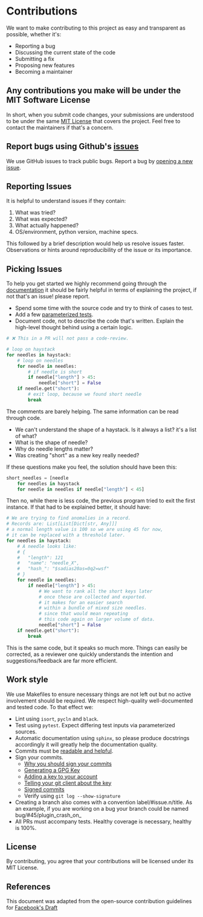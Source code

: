 # Contributions

We want to make contributing to this project as easy and transparent as possible, whether it's:

- Reporting a bug
- Discussing the current state of the code
- Submitting a fix
- Proposing new features
- Becoming a maintainer

## Any contributions you make will be under the MIT Software License
In short, when you submit code changes, your submissions are understood to be under the same [MIT License](http://choosealicense.com/licenses/mit/) that covers the project. Feel free to contact the maintainers if that's a concern.

## Report bugs using Github's [issues](https://github.com/Vernacular-ai/dialogy/issues)
We use GitHub issues to track public bugs. Report a bug by [opening a new issue](https://github.com/Vernacular-ai/dialogy/issues).

## Reporting Issues
It is helpful to understand issues if they contain:

1. What was tried?
2. What was expected?
3. What actually happened?
4. OS/environment, python version, machine specs.

This followed by a brief description would help us resolve issues faster. Observations or hints around reproducibility
of the issue or its importance.

## Picking Issues
To help you get started we highly recommend going through the [documentation](https://vernacular-ai.github.io/dialogy)
it should be fairly helpful in terms of explaining the project, if not that's an issue! please report.

- Spend some time with the source code and try to think of cases to test.
- Add a few [parameterized tests](https://docs.pytest.org/en/stable/example/parametrize.html).
- Document code, not to describe the code that's written. Explain the high-level thought behind using a certain logic.
    
```python
# ❌ This in a PR will not pass a code-review.

# loop on haystack
for needles in haystack:
    # loop on needles
    for needle in needles:
        # if needle is short
        if needle["length"] > 45:
            needle["short"] = False
    if needle.get("short"):
        # exit loop, because we found short needle
        break   
```

The comments are barely helping. The same information can be read through code.

- We can't understand the shape of a haystack. Is it always a list? it's a list of what?
- What is the shape of needle?
- Why do needle lengths matter?
- Was creating "short" as a new key really needed?

If these questions make you feel, the solution should have been this:

```python
short_needles = [needle 
    for needles in haystack 
    for needle in needles if needle["length"] < 45]
```

Then no, while there is less code, the previous program tried to exit the first instance. 
If that had to be explained better, it should have:

```python
# We are trying to find anomalies in a record. 
# Records are: List[List[Dict[str, Any]]]
# a normal length value is 100 so we are using 45 for now, 
# it can be replaced with a threshold later.
for needles in haystack:
    # A needle looks like:
    # {
    #   "length": 121
    #   "name": "needle_X",
    #   "hash_": "$sadias20as=0q2=wsf"
    # }
    for needle in needles:
        if needle["length"] > 45:
            # We want to rank all the short keys later
            # once these are collected and exported.
            # it makes for an easier search 
            # within a bundle of mixed size needles.
            # since that would mean repeating 
            # this code again on larger volume of data.
            needle["short"] = False
    if needle.get("short"):
        break   
```
This is the same code, but it speaks so much more. Things can easily be corrected,
as a reviewer one quickly understands the intention and suggestions/feedback are far 
more efficient.

## Work style
We use Makefiles to ensure necessary things are not left out but no active involvement should be required.
We respect high-quality well-documented and tested code. To that effect we:

- Lint using `isort`, `pycln` and `black`.
- Test using `pytest`. Expect differing test inputs via parameterized sources.
- Automatic documentation using `sphinx`, so please produce docstrings accordingly it will greatly help the documentation quality.
- Commits must be [readable and helpful](https://www.conventionalcommits.org/en/v1.0.0/).
- Sign your commits.
    - [Why you should sign your commits](https://softwareengineering.stackexchange.com/questions/212192/what-are-the-advantages-and-disadvantages-of-cryptographically-signing-commits-a)
    - [Generating a GPG Key](https://docs.github.com/en/github/authenticating-to-github/generating-a-new-gpg-key)
    - [Adding a key to your account](https://docs.github.com/en/github/authenticating-to-github/adding-a-new-gpg-key-to-your-github-account)
    - [Telling your git client about the key](https://docs.github.com/en/github/authenticating-to-github/telling-git-about-your-signing-key)
    - [Signed commits](https://docs.github.com/en/github/authenticating-to-github/signing-commits)
    - Verify using `git log --show-signature`
- Creating a branch also comes with a convention label/#issue.n/title. As an example, if you are working on a bug your branch could be named bug/#45/plugin_crash_on_
- All PRs must accompany tests. Healthy coverage is necessary, healthy is 100%.

## License
By contributing, you agree that your contributions will be licensed under its MIT License.

## References
This document was adapted from the open-source contribution guidelines for [Facebook's Draft](https://github.com/facebook/draft-js/blob/a9316a723f9e918afde44dea68b5f9f39b7d9b00/CONTRIBUTING.md)
